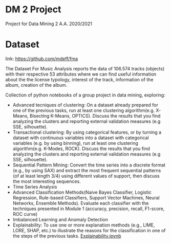 # DM 2 Project

Project for Data Mining 2 A.A. 2020/2021

# Dataset
link: https://github.com/mdeff/fma

The Dataset For Music Analysis reports the data of 106.574 tracks (objects) with their respective 53 attributes where we can find useful information about the the license typology, interest of the track, information of the album, creation of the album.

Collection of python notebooks of a group project in data mining, exploring:  
* Advanced tecniques of clustering: On a dataset already prepared for one of the previous tasks, run at least one clustering algorithm(e.g. X-Means, Bisecting K-Means, OPTICS). Discuss the results that you find analyzing the clusters and reporting external validation measures (e.g SSE, silhouette). 
* Transactional clustering: By using categorical features, or by turning a dataset with continuous variables into a dataset with categorical variables (e.g. by using binning), run at least one clustering algorithm(e.g. K-Modes, ROCK). Discuss the results that you find analyzing the clusters and reporting external validation measures (e.g SSE, silhouette).
* Sequential Pattern Mining: Convert the time series into a discrete format (e.g., by using SAX) and extract the most frequent sequential patterns (of at least length 3/4) using different values of support, then discuss the most interesting sequences.
* Time Series Analysis  
* Advanced Classification Methods(Naive Bayes Classifier, Logistic Regression, Rule-based Classifiers, Support Vector Machines, Neural Networks, Ensemble Methods).
Evaluate each classifier with the techniques presented in Module 1 (accuracy, precision, recall, F1-score, ROC curve)
* Imbalanced Learning and Anomaly Detection
* Explainability: To use one or more explanation methods (e.g., LIME, LORE, SHAP, etc.) to illustrate the reasons for the classification in one of the steps of the previous tasks. [Explainability.ipynb](Explainability.ipynb)
